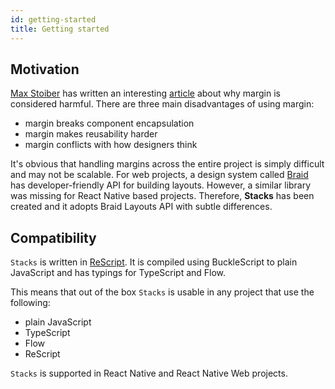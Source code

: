 ```yaml
---
id: getting-started
title: Getting started
---
```


## Motivation

[Max Stoiber](https://github.com/mxstbr) has written an interesting [article](https://mxstbr.com/thoughts/margin) about why margin is considered harmful. There are three main disadvantages of using margin:

- margin breaks component encapsulation
- margin makes reusability harder
- margin conflicts with how designers think

It's obvious that handling margins across the entire project is simply difficult and may not be scalable. For web projects, a design system called [Braid](https://seek-oss.github.io/braid-design-system/foundations/layout) has developer-friendly API for building layouts. However, a similar library was missing for React Native based projects. Therefore, **Stacks** has been created and it adopts Braid Layouts API with subtle differences.

## Compatibility

`Stacks` is written in [ReScript](https://rescript-lang.org/). It is compiled using BuckleScript to plain JavaScript and has typings for TypeScript and Flow.

This means that out of the box `Stacks` is usable in any project that use the following:

- plain JavaScript
- TypeScript
- Flow
- ReScript

`Stacks` is supported in React Native and React Native Web projects.
